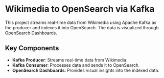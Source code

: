 # Wikimedia to OpenSearch via Kafka

This project streams real-time data from Wikimedia using Apache Kafka as the producer and indexes it into OpenSearch. The data is visualized through OpenSearch Dashboards.

## Key Components

- **Kafka Producer**: Streams real-time data from Wikimedia.
- **Kafka Consumer**: Processes data and sends it to OpenSearch.
- **OpenSearch Dashboards**: Provides visual insights into the indexed data.